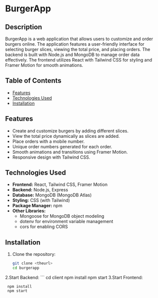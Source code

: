 # BurgerApp

## Description
BurgerApp is a web application that allows users to customize and order burgers online. The application features a user-friendly interface for selecting burger slices, viewing the total price, and placing orders. The backend is built with Node.js and MongoDB to manage order data effectively. The frontend utilizes React with Tailwind CSS for styling and Framer Motion for smooth animations.

## Table of Contents
- [Features](#features)
- [Technologies Used](#technologies-used)
- [Installation](#installation)


## Features
- Create and customize burgers by adding different slices.
- View the total price dynamically as slices are added.
- Place orders with a mobile number.
- Unique order numbers generated for each order.
- Smooth animations and transitions using Framer Motion.
- Responsive design with Tailwind CSS.

## Technologies Used
- **Frontend:** React, Tailwind CSS, Framer Motion
- **Backend:** Node.js, Express
- **Database:** MongoDB (MongoDB Atlas)
- **Styling:** CSS (with Tailwind)
- **Package Manager:** npm
- **Other Libraries:** 
  - Mongoose for MongoDB object modeling
  - dotenv for environment variable management
  - cors for enabling CORS

## Installation

1. Clone the repository:
   ```bash
   git clone <theurl>
   cd burgerapp
2.Start Backend:
     ``` cd client
    npm install
    npm start
3.Start Frontend:
   ``` cd client
    npm install
    npm start


